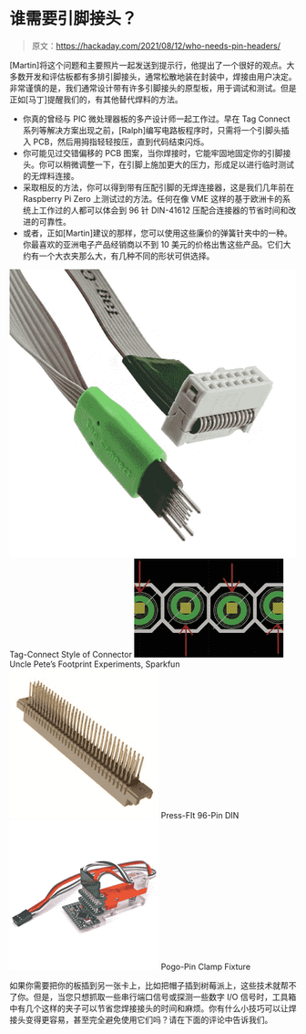 # 谁需要引脚接头？

> 原文：<https://hackaday.com/2021/08/12/who-needs-pin-headers/>

[Martin]将这个问题和主要照片一起发送到提示行，他提出了一个很好的观点。大多数开发和评估板都有多排引脚接头，通常松散地装在封装中，焊接由用户决定。非常谨慎的是，我们通常设计带有许多引脚接头的原型板，用于调试和测试。但是正如[马丁]提醒我们的，有其他替代焊料的方法。

*   你真的曾经与 PIC 微处理器板的多产设计师一起工作过。早在 Tag Connect 系列等解决方案出现之前，[Ralph]编写电路板程序时，只需将一个引脚头插入 PCB，然后用拇指轻轻按压，直到代码结束闪烁。
*   你可能见过交错偏移的 PCB 图案，当你焊接时，它能牢固地固定你的引脚接头。你可以稍微调整一下，在引脚上施加更大的压力，形成足以进行临时测试的无焊料连接。
*   采取相反的方法，你可以得到带有压配引脚的无焊连接器，这是我们几年前在 Raspberry Pi Zero 上测试过的方法。任何在像 VME 这样的基于欧洲卡的系统上工作过的人都可以体会到 96 针 DIN-41612 压配合连接器的节省时间和改进的可靠性。
*   或者，正如[Martin]建议的那样，您可以使用这些廉价的弹簧针夹中的一种。你最喜欢的亚洲电子产品经销商以不到 10 美元的价格出售这些产品。它们大约有一个大衣夹那么大，有几种不同的形状可供选择。

 [![Tag-Connect Style of Connector](img/4b1f16613c8e49a59e17112b3115821a.png "pogo-tag-connect")](https://hackaday.com/2021/08/12/who-needs-pin-headers/pogo-tag-connect/) Tag-Connect Style of Connector [![Uncle Pete's Footprint Experiments, Sparkfun](img/e8122f72b18403f3a4aa8ec2c7bca7e5.png "pogo-staggered")](https://hackaday.com/2021/08/12/who-needs-pin-headers/pogo-staggered/) Uncle Pete’s Footprint Experiments, Sparkfun [![Press-FIt 96-Pin DIN](img/516f50f73e79e22ca157dfae09da687e.png "pogo-din96")](https://hackaday.com/2021/08/12/who-needs-pin-headers/pogo-din96/) Press-FIt 96-Pin DIN [![Pogo-Pin Clamp Fixture](img/3e3a34a85156cb24a9029ed16d263c9c.png "pogo-clamp")](https://hackaday.com/2021/08/12/who-needs-pin-headers/pogo-clamp-2/) Pogo-Pin Clamp Fixture

如果你需要把你的板插到另一张卡上，比如把帽子插到树莓派上，这些技术就帮不了你。但是，当您只想抓取一些串行端口信号或探测一些数字 I/O 信号时，工具箱中有几个这样的夹子可以节省您焊接接头的时间和麻烦。你有什么小技巧可以让焊接头变得更容易，甚至完全避免使用它们吗？请在下面的评论中告诉我们。
